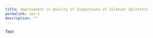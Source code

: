 ```yaml
---
title: Improvement in Quality of Inspections of Silencer Splitters
permalink: /ps-1
description: ""
---
```




Text